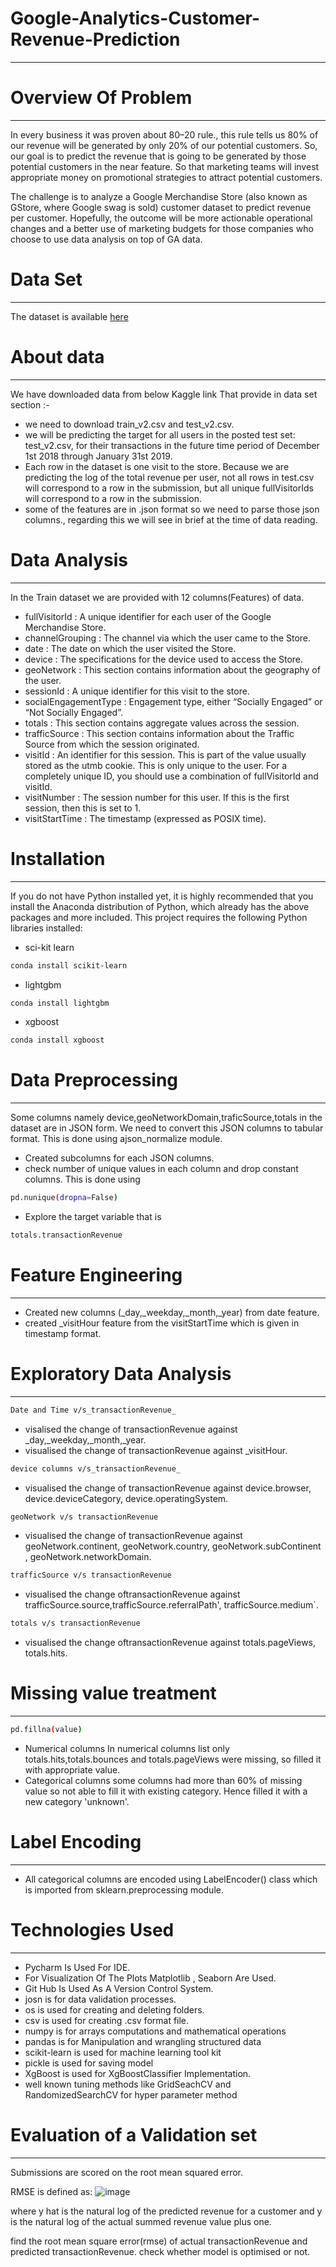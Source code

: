 # Google-Analytics-Customer-Revenue-Prediction
-------------------------------------------------------

# Overview Of Problem
----------------------------------------------------------------------

In every business it was proven about 80–20 rule., this rule tells us 80% of our revenue will be generated by only 20% of our potential customers. So, our goal is to predict the revenue that is going to be generated by those potential customers in the near feature. So that marketing teams will invest appropriate money on promotional strategies to attract potential customers.

The challenge is to analyze a Google Merchandise Store (also known as GStore, where Google swag is sold) customer dataset to predict revenue per customer. Hopefully, the outcome will be more actionable operational changes and a better use of marketing budgets for those companies who choose to use data analysis on top of GA data.

# Data Set
--------------------------------------------------------------------------

The dataset is available [here](https://www.kaggle.com/c/ga-customer-revenue-prediction/data)

# About data 
--------------------------------------------------------------------------

We have downloaded data from below Kaggle link That provide in data set section :-

 * we need to download train_v2.csv and test_v2.csv.
 * we will be predicting the target for all users in the posted test set: test_v2.csv, for their transactions in the future time period of December 1st 2018 through January 31st 2019.
 * Each row in the dataset is one visit to the store. Because we are predicting the log of the total revenue per user, not all rows in test.csv will correspond to a row in the submission, but all unique fullVisitorIds will correspond to a row in the submission.
 * some of the features are in .json format so we need to parse those json columns., regarding this we will see in brief at the time of data reading.

# Data Analysis
------------------------------------------------------------------------

In the Train dataset we are provided with 12 columns(Features) of data.

 * fullVisitorId : A unique identifier for each user of the Google Merchandise Store.
 * channelGrouping : The channel via which the user came to the Store.
 * date : The date on which the user visited the Store.
 * device : The specifications for the device used to access the Store.
 * geoNetwork : This section contains information about the geography of the user.
 * sessionId : A unique identifier for this visit to the store.
 * socialEngagementType : Engagement type, either “Socially Engaged” or “Not Socially Engaged”.
 * totals : This section contains aggregate values across the session.
 * trafficSource : This section contains information about the Traffic Source from which the session originated.
 * visitId : An identifier for this session. This is part of the value usually stored as the utmb cookie. This is only unique to the user. For a completely unique ID, you should use a combination of fullVisitorId and visitId.
 * visitNumber : The session number for this user. If this is the first session, then this is set to 1.
 * visitStartTime : The timestamp (expressed as POSIX time).

# Installation
-------------------------------------------------------------------------------------

If you do not have Python installed yet, it is highly recommended that you install the Anaconda distribution of Python, which already has the above packages and more included. This project requires the following Python libraries installed:

* sci-kit learn
```bash 
conda install scikit-learn 
``` 

* lightgbm
```bash 
conda install lightgbm 
```

* xgboost
```bash 
conda install xgboost 
```
  
# Data Preprocessing
  ---------------------------------------------------------------------

Some columns namely device,geoNetworkDomain,traficSource,totals in the dataset are in JSON form. We need to convert this JSON columns to tabular format. This is done using ajson_normalize module.

* Created subcolumns for each JSON columns.
* check number of unique values in each column and drop constant columns. This is done using
```bash 
pd.nunique(dropna=False)
``` 
* Explore the target variable that is 
```bash 
totals.transactionRevenue
```

# Feature Engineering
--------------------------------------------------------------------------------

 * Created new columns (_day,_weekday,_month,_year) from date feature.
 * created _visitHour feature from the visitStartTime which is given in timestamp format.

# Exploratory Data Analysis
----------------------------------------------------------------------------------

```bash 
Date and Time v/s_transactionRevenue_
```

 * visalised the change of transactionRevenue against _day,_weekday,_month,_year.
 * visualised the change of transactionRevenue against _visitHour.

```bash 
device columns v/s_transactionRevenue_
```

 * visualised the change of transactionRevenue against device.browser, device.deviceCategory, device.operatingSystem.

```bash 
geoNetwork v/s transactionRevenue
```

 * visualised the change of transactionRevenue against geoNetwork.continent, geoNetwork.country, geoNetwork.subContinent , geoNetwork.networkDomain.

```bash 
trafficSource v/s transactionRevenue
```

 * visualised the change oftransactionRevenue against trafficSource.source,trafficSource.referralPath', trafficSource.medium`.

```bash 
totals v/s transactionRevenue
```

 * visualised the change oftransactionRevenue against totals.pageViews, totals.hits.

# Missing value treatment
-----------------------------------------------------
```bash 
pd.fillna(value)
```

 * Numerical columns In numerical columns list only totals.hits,totals.bounces and totals.pageViews were missing, so filled it with appropriate value.
 * Categorical columns some columns had more than 60% of missing value so not able to fill it with existing category. Hence filled it with a new category 'unknown'.

# Label Encoding
----------------------------------------------------------------------

 * All categorical columns are encoded using LabelEncoder() class which is imported from sklearn.preprocessing module.

# Technologies Used
---------------------------------------------------------------

 * Pycharm Is Used For IDE.
 * For Visualization Of The Plots Matplotlib , Seaborn Are Used.
 * Git Hub Is Used As A Version Control System.
 * josn is for data validation processes.
 * os is used for creating and deleting folders.
 * csv is used for creating .csv format file.
 * numpy is for arrays computations and mathematical operations
 * pandas is for Manipulation and wrangling structured data
 * scikit-learn is used for machine learning tool kit
 * pickle is used for saving model
 * XgBoost is used for XgBoostClassifier Implementation.
 * well known tuning methods like GridSeachCV and RandomizedSearchCV for hyper parameter method

# Evaluation of a Validation set
-----------------------------------------------------------------------------------

Submissions are scored on the root mean squared error.

RMSE is defined as:
![image](https://user-images.githubusercontent.com/76476273/138594782-5d3b029c-b2b3-4240-9e10-ab784396083e.png)




where y hat is the natural log of the predicted revenue for a customer and y is the natural log of the actual summed revenue value plus one.

find the root mean square error(rmse) of actual transactionRevenue and predicted transactionRevenue. check whether model is optimised or not.

